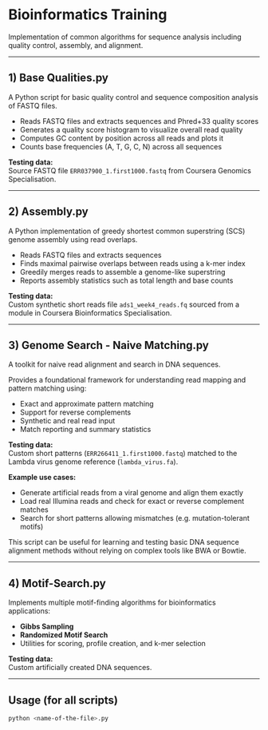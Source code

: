 # Bioinformatics Training

Implementation of common algorithms for sequence analysis including quality control, assembly, and alignment.

---

## 1) Base Qualities.py

A Python script for basic quality control and sequence composition analysis of FASTQ files.

- Reads FASTQ files and extracts sequences and Phred+33 quality scores  
- Generates a quality score histogram to visualize overall read quality  
- Computes GC content by position across all reads and plots it  
- Counts base frequencies (A, T, G, C, N) across all sequences  

**Testing data:**  
Source FASTQ file `ERR037900_1.first1000.fastq` from Coursera Genomics Specialisation.

---

## 2) Assembly.py

A Python implementation of greedy shortest common superstring (SCS) genome assembly using read overlaps.

- Reads FASTQ files and extracts sequences  
- Finds maximal pairwise overlaps between reads using a k-mer index  
- Greedily merges reads to assemble a genome-like superstring  
- Reports assembly statistics such as total length and base counts  

**Testing data:**  
Custom synthetic short reads file `ads1_week4_reads.fq` sourced from a module in Coursera Bioinformatics Specialisation.

---

## 3) Genome Search - Naive Matching.py

A toolkit for naive read alignment and search in DNA sequences.

Provides a foundational framework for understanding read mapping and pattern matching using:

- Exact and approximate pattern matching  
- Support for reverse complements  
- Synthetic and real read input  
- Match reporting and summary statistics  

**Testing data:**  
Custom short patterns (`ERR266411_1.first1000.fastq`) matched to the Lambda virus genome reference (`lambda_virus.fa`).

**Example use cases:**  
- Generate artificial reads from a viral genome and align them exactly  
- Load real Illumina reads and check for exact or reverse complement matches  
- Search for short patterns allowing mismatches (e.g. mutation-tolerant motifs)  

This script can be useful for learning and testing basic DNA sequence alignment methods without relying on complex tools like BWA or Bowtie.

---

## 4) Motif-Search.py

Implements multiple motif-finding algorithms for bioinformatics applications:

- **Gibbs Sampling**  
- **Randomized Motif Search**  
- Utilities for scoring, profile creation, and k-mer selection  

**Testing data:**  
Custom artificially created DNA sequences.

---

## Usage (for all scripts)

```bash
python <name-of-the-file>.py
